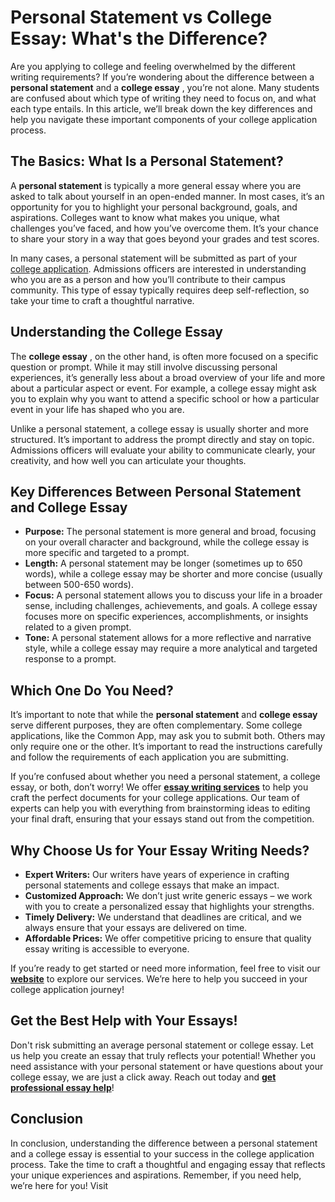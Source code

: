 # Personal Statement vs College Essay: What's the Difference?

Are you applying to college and feeling overwhelmed by the different writing requirements? If you’re wondering about the difference between a **personal statement** and a **college essay** , you’re not alone. Many students are confused about which type of writing they need to focus on, and what each type entails. In this article, we’ll break down the key differences and help you navigate these important components of your college application process.

## The Basics: What Is a Personal Statement?

A **personal statement** is typically a more general essay where you are asked to talk about yourself in an open-ended manner. In most cases, it’s an opportunity for you to highlight your personal background, goals, and aspirations. Colleges want to know what makes you unique, what challenges you’ve faced, and how you’ve overcome them. It’s your chance to share your story in a way that goes beyond your grades and test scores.

In many cases, a personal statement will be submitted as part of your [college application](https://tinyurl.com/topessay?keyword=personal+statement+vs+college+essay). Admissions officers are interested in understanding who you are as a person and how you’ll contribute to their campus community. This type of essay typically requires deep self-reflection, so take your time to craft a thoughtful narrative.

## Understanding the College Essay

The **college essay** , on the other hand, is often more focused on a specific question or prompt. While it may still involve discussing personal experiences, it’s generally less about a broad overview of your life and more about a particular aspect or event. For example, a college essay might ask you to explain why you want to attend a specific school or how a particular event in your life has shaped who you are.

Unlike a personal statement, a college essay is usually shorter and more structured. It’s important to address the prompt directly and stay on topic. Admissions officers will evaluate your ability to communicate clearly, your creativity, and how well you can articulate your thoughts.

## Key Differences Between Personal Statement and College Essay

- **Purpose:** The personal statement is more general and broad, focusing on your overall character and background, while the college essay is more specific and targeted to a prompt.
- **Length:** A personal statement may be longer (sometimes up to 650 words), while a college essay may be shorter and more concise (usually between 500-650 words).
- **Focus:** A personal statement allows you to discuss your life in a broader sense, including challenges, achievements, and goals. A college essay focuses more on specific experiences, accomplishments, or insights related to a given prompt.
- **Tone:** A personal statement allows for a more reflective and narrative style, while a college essay may require a more analytical and targeted response to a prompt.

## Which One Do You Need?

It’s important to note that while the **personal statement** and **college essay** serve different purposes, they are often complementary. Some college applications, like the Common App, may ask you to submit both. Others may only require one or the other. It’s important to read the instructions carefully and follow the requirements of each application you are submitting.

If you’re confused about whether you need a personal statement, a college essay, or both, don’t worry! We offer [**essay writing services**](https://tinyurl.com/topessay?keyword=personal+statement+vs+college+essay) to help you craft the perfect documents for your college applications. Our team of experts can help you with everything from brainstorming ideas to editing your final draft, ensuring that your essays stand out from the competition.

## Why Choose Us for Your Essay Writing Needs?

- **Expert Writers:** Our writers have years of experience in crafting personal statements and college essays that make an impact.
- **Customized Approach:** We don’t just write generic essays – we work with you to create a personalized essay that highlights your strengths.
- **Timely Delivery:** We understand that deadlines are critical, and we always ensure that your essays are delivered on time.
- **Affordable Prices:** We offer competitive pricing to ensure that quality essay writing is accessible to everyone.

If you’re ready to get started or need more information, feel free to visit our [**website**](https://tinyurl.com/topessay?keyword=personal+statement+vs+college+essay) to explore our services. We’re here to help you succeed in your college application journey!

## Get the Best Help with Your Essays!

Don't risk submitting an average personal statement or college essay. Let us help you create an essay that truly reflects your potential! Whether you need assistance with your personal statement or have questions about your college essay, we are just a click away. Reach out today and [**get professional essay help**](https://tinyurl.com/topessay?keyword=personal+statement+vs+college+essay)!

## Conclusion

In conclusion, understanding the difference between a personal statement and a college essay is essential to your success in the college application process. Take the time to craft a thoughtful and engaging essay that reflects your unique experiences and aspirations. Remember, if you need help, we’re here for you! Visit
